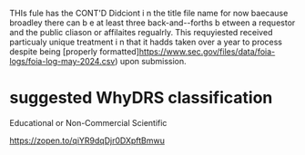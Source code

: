 THIs fule  has  the  CONT'D  Didciont i n  the  title  file name  for now baecause broadley  there  can b e at least three back-and--forths b etween a requestor and the public cliason or  affilaites  regualrly. This  requyiested received particualy  unique  treatment i n that  it hadds taken  over  a year  to process despite being [properly  formatted]https://www.sec.gov/files/data/foia-logs/foia-log-may-2024.csv) upon submission.





#  suggested  WhyDRS classification
Educational or Non-Commercial Scientific

https://zopen.to/qiYR9dqDjr0DXpftBmwu
